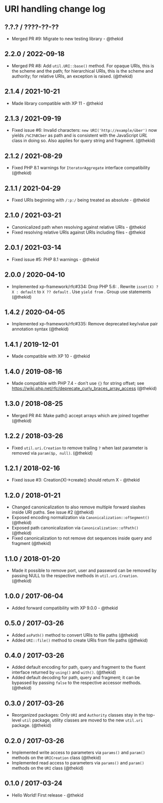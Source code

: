 URI handling change log
=======================

## ?.?.? / ????-??-??

* Merged PR #9: Migrate to new testing library - @thekid

## 2.2.0 / 2022-09-18

* Merged PR #8: Add `util.URI::base()` method. For opaque URIs, this is
  the scheme and the path; for hierarchical URIs, this is the scheme and
  authority; for relative URIs, an exception is raised.
  (@thekid)

## 2.1.4 / 2021-10-21

* Made library compatible with XP 11 - @thekid

## 2.1.3 / 2021-09-19

* Fixed issue #6: Invalid characters: `new URI('http://example/über')`
  now yields `/%C3%BCber` as path and is consistent with the JavaScript
  *URL* class in doing so. Also applies for query string and fragment.
  (@thekid)

## 2.1.2 / 2021-08-29

* Fixed PHP 8.1 warnings for `IteratorAggregate` interface compatibility
  (@thekid)

## 2.1.1 / 2021-04-29

* Fixed URIs beginning with `/:p:/` being treated as absolute - @thekid

## 2.1.0 / 2021-03-21

* Canonicalized path when resolving against relative URIs - @thekid
* Fixed resolving relative URIs against URIs including files - @thekid

## 2.0.1 / 2021-03-14

* Fixed issue #5: PHP 8.1 warnings - @thekid

## 2.0.0 / 2020-04-10

* Implemented xp-framework/rfc#334: Drop PHP 5.6:
  . Rewrite `isset(X) ? X : default` to `X ?? default`
  . Use `yield from`
  . Group use statements
  (@thekid)

## 1.4.2 / 2020-04-05

* Implemented xp-framework/rfc#335: Remove deprecated key/value pair
  annotation syntax
  (@thekid)

## 1.4.1 / 2019-12-01

* Made compatible with XP 10 - @thekid

## 1.4.0 / 2019-08-16

* Made compatible with PHP 7.4 - don't use `{}` for string offset;
  see https://wiki.php.net/rfc/deprecate_curly_braces_array_access
  (@thekid)

## 1.3.0 / 2018-08-25

* Merged PR #4: Make path() accept arrays which are joined together
  (@thekid)

## 1.2.2 / 2018-03-26

* Fixed `util.uri.Creation` to remove trailing `?` when last parameter
  is removed via `param($p, null)`.
  (@thekid)

## 1.2.1 / 2018-02-16

* Fixed issue #3: Creation(X)->create() should return X - @thekid

## 1.2.0 / 2018-01-21

* Changed canonicalization to also remove multiple forward slashes
  inside URI paths. See issue #2
  (@thekid)
* Exposed encoding normalization via `Canonicalization::ofSegment()`
  (@thekid)
* Exposed path canonicalization via `Canonicalization::ofPath()`
  (@thekid)
* Fixed canonicalization to not remove dot sequences inside query and
  fragment
  (@thekid)

## 1.1.0 / 2018-01-20

* Made it possible to remove port, user and password can be removed by
  passing NULL to the respective methods in `util.uri.Creation`.
  (@thekid)

## 1.0.0 / 2017-06-04

* Added forward compatibility with XP 9.0.0 - @thekid

## 0.5.0 / 2017-03-26

* Added `asPath()` method to convert URIs to file paths
  (@thekid)
* Added `URI::file()` method to create URIs from file paths
  (@thekid)

## 0.4.0 / 2017-03-26

* Added default encoding for path, query and fragment to the 
  fluent interface returned by `using()` and `with()`.
  (@thekid)
* Added default decoding for path, query and fragment; it can be
  bypassed by passing `false` to the respective accessor methods.
  (@thekid)

## 0.3.0 / 2017-03-26

* Reorganized packages: Only `URI` and `Authority` classes stay in
  the top-level `util` package, utility classes are moved to the new
  `util.uri` package.
  (@thekid)

## 0.2.0 / 2017-03-26

* Implemented write access to parameters via `params()` and `param()`
  methods on the `URICreation` class
  (@thekid)
* Implemented read access to parameters via `params()` and `param()`
  methods on the `URI` class
  (@thekid)

## 0.1.0 / 2017-03-24

* Hello World! First release - @thekid